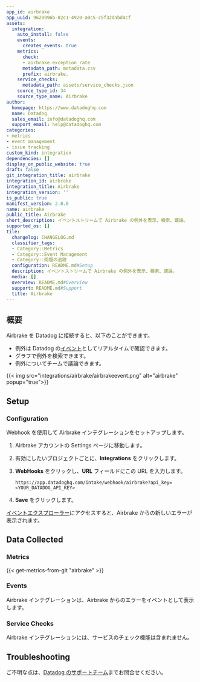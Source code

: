 ```yaml
---
app_id: airbrake
app_uuid: 9628996b-82c1-4920-a0c5-c5f32dabd4cf
assets:
  integration:
    auto_install: false
    events:
      creates_events: true
    metrics:
      check:
      - airbrake.exception_rate
      metadata_path: metadata.csv
      prefix: airbrake.
    service_checks:
      metadata_path: assets/service_checks.json
    source_type_id: 34
    source_type_name: Airbrake
author:
  homepage: https://www.datadoghq.com
  name: Datadog
  sales_email: info@datadoghq.com
  support_email: help@datadoghq.com
categories:
- metrics
- event management
- issue tracking
custom_kind: integration
dependencies: []
display_on_public_website: true
draft: false
git_integration_title: airbrake
integration_id: airbrake
integration_title: Airbrake
integration_version: ''
is_public: true
manifest_version: 2.0.0
name: airbrake
public_title: Airbrake
short_description: イベントストリームで Airbrake の例外を表示、検索、議論。
supported_os: []
tile:
  changelog: CHANGELOG.md
  classifier_tags:
  - Category::Metrics
  - Category::Event Management
  - Category::問題の追跡
  configuration: README.md#Setup
  description: イベントストリームで Airbrake の例外を表示、検索、議論。
  media: []
  overview: README.md#Overview
  support: README.md#Support
  title: Airbrake
---
```


<!--  SOURCED FROM https://github.com/DataDog/integrations-internal-core -->
## 概要

Airbrake を Datadog に接続すると、以下のことができます。

- 例外は Datadog の[イベント][1]としてリアルタイムで確認できます。
- グラフで例外を検索できます。
- 例外についてチームで議論できます。

{{< img src="integrations/airbrake/airbrakeevent.png" alt="airbrake" popup="true">}}

## Setup

### Configuration

Webhook を使用して Airbrake インテグレーションをセットアップします。

1. Airbrake アカウントの Settings ページに移動します。

2. 有効にしたいプロジェクトごとに、**Integrations** をクリックします。

3. **WebHooks** をクリックし、**URL** フィールドにこの URL を入力します。

    ```text
    https://app.datadoghq.com/intake/webhook/airbrake?api_key=<YOUR_DATADOG_API_KEY>
    ```

4. **Save** をクリックします。

[イベントエクスプローラー][2]にアクセスすると、Airbrake からの新しいエラーが表示されます。

## Data Collected

### Metrics
{{< get-metrics-from-git "airbrake" >}}


### Events

Airbrake インテグレーションは、Airbrake からのエラーをイベントとして表示します。

### Service Checks

Airbrake インテグレーションには、サービスのチェック機能は含まれません。

## Troubleshooting

ご不明な点は、[Datadog のサポートチーム][4]までお問合せください。

[1]: https://docs.datadoghq.com/ja/events/
[2]: https://app.datadoghq.com/event/explorer
[3]: https://github.com/DataDog/integrations-internal-core/blob/main/airbrake/metadata.csv
[4]: https://docs.datadoghq.com/ja/help/